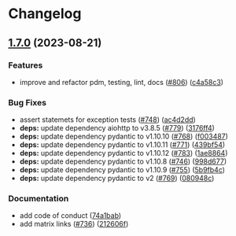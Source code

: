 # Changelog

## [1.7.0](https://github.com/Darkflame72/asyncpixel/compare/v1.6.0...v1.7.0) (2023-08-21)


### Features

* improve and refactor pdm, testing, lint, docs ([#806](https://github.com/Darkflame72/asyncpixel/issues/806)) ([c4a58c3](https://github.com/Darkflame72/asyncpixel/commit/c4a58c3e959e58ebfec30e93efac4d4f1e768434))


### Bug Fixes

* assert statemets for exception tests ([#748](https://github.com/Darkflame72/asyncpixel/issues/748)) ([ac4d2dd](https://github.com/Darkflame72/asyncpixel/commit/ac4d2dd903385be92a185e22730c83ebeb140a66))
* **deps:** update dependency aiohttp to v3.8.5 ([#779](https://github.com/Darkflame72/asyncpixel/issues/779)) ([3176ff4](https://github.com/Darkflame72/asyncpixel/commit/3176ff400f6d5007b2aa1fa48496060875a2edbb))
* **deps:** update dependency pydantic to v1.10.10 ([#768](https://github.com/Darkflame72/asyncpixel/issues/768)) ([f003487](https://github.com/Darkflame72/asyncpixel/commit/f0034873001caea9566137862d4dc1cbe6a8990b))
* **deps:** update dependency pydantic to v1.10.11 ([#771](https://github.com/Darkflame72/asyncpixel/issues/771)) ([439bf54](https://github.com/Darkflame72/asyncpixel/commit/439bf54573228063847fcd91cc1bed4439ad5faa))
* **deps:** update dependency pydantic to v1.10.12 ([#783](https://github.com/Darkflame72/asyncpixel/issues/783)) ([1ae8864](https://github.com/Darkflame72/asyncpixel/commit/1ae88640e9c6417467fa762511007ffeaf23ea6f))
* **deps:** update dependency pydantic to v1.10.8 ([#746](https://github.com/Darkflame72/asyncpixel/issues/746)) ([998d677](https://github.com/Darkflame72/asyncpixel/commit/998d677d9cdc4da5de9261f29c8af66ec63ee30a))
* **deps:** update dependency pydantic to v1.10.9 ([#755](https://github.com/Darkflame72/asyncpixel/issues/755)) ([5b9fb4c](https://github.com/Darkflame72/asyncpixel/commit/5b9fb4c6165d5fedf943aa3f8d2ade3253c0bad1))
* **deps:** update dependency pydantic to v2 ([#769](https://github.com/Darkflame72/asyncpixel/issues/769)) ([080948c](https://github.com/Darkflame72/asyncpixel/commit/080948c53bcdf5bfeff54480bf719a0176bd1959))


### Documentation

* add code of conduct ([74a1bab](https://github.com/Darkflame72/asyncpixel/commit/74a1babfcbf3413e10117de441a5338d71020bae))
* add matrix links ([#736](https://github.com/Darkflame72/asyncpixel/issues/736)) ([212606f](https://github.com/Darkflame72/asyncpixel/commit/212606f8f712caf32f9f044a7b4b66287cdc1885))
